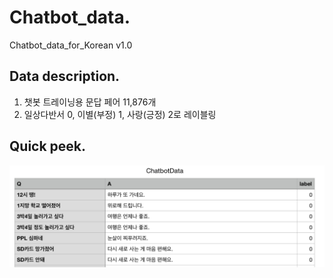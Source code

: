 # Chatbot_data.          
Chatbot_data_for_Korean v1.0             


## Data description.     

1. 챗봇 트레이닝용 문답 페어 11,876개           
2. 일상다반서 0, 이별(부정) 1, 사랑(긍정) 2로 레이블링                
                      
                     
## Quick peek.                
                                     
![quick_peek](./data.png)


